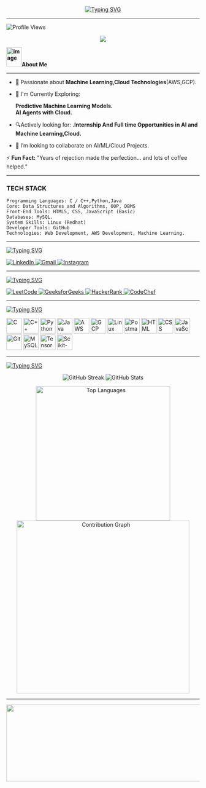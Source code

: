 <p align="center">
<a href="https://git.io/typing-svg"><img src="https://readme-typing-svg.demolab.com?font=Fira+Code&weight=700&size=23&pause=1000&color=F737CB&width=435&lines=Welcome+to+my+Github+Profile!;I'm+Madhurya+Veera.;I'm+a+cloud+Enthusiastic." alt="Typing SVG" /></a>
</p>

---
![Profile Views](https://komarev.com/ghpvc/?username=madhurya-veera&label=Profile%20Views&color=0e75b6&style=flat)

<p align="center">
  <a href="https://github.com/ryo-ma/github-profile-trophy">
    <img src="https://github-profile-trophy.vercel.app/?username=MadhuryaVeera&theme=tokyonight&title=Stars,Commits,PullRequest,Issues,Followers,Repositories,MultiLanguage" />
  </a>
</p>


**<img width="40" height="50" alt="image" src="https://github.com/user-attachments/assets/147100a1-6522-4848-bd21-4eed26d69407" />About Me**




---
- 🚀 Passionate about **Machine Learning,Cloud Technologies**(AWS,GCP).
- 🎯 I'm Currently Exploring:<br>
              
  **Predictive Machine Learning Models.**
      <br>
      **AI Agents with Cloud.**
              
- 🔍Actively looking for:
          **.Internship And Full time Opportunities  in AI and Machine Learning,Cloud.**
  
- 👯 I’m looking to collaborate on AI/ML/Cloud Projects.
  
⚡ **Fun Fact:** "Years of rejection made the perfection… and lots of coffee helped.”

---

### TECH STACK
    Programming Languages: C / C++,Python,Java
    Core: Data Structures and Algorithms, OOP, DBMS
    Front-End Tools: HTML5, CSS, JavaScript (Basic)
    Databases: MySQL.
    System Skills: Linux (Redhat)
    Developer Tools: GitHub
    Technologies: Web Development, AWS Development, Machine Learning.

---
<a href="https://git.io/typing-svg"><img src="https://readme-typing-svg.demolab.com?font=Fira+Code&weight=700&size=23&pause=1000&color=BA53F7&width=435&lines=connect+with+me" alt="Typing SVG" /></a>
<p>
  <a href="https://www.linkedin.com/in/YOUR_LINKEDIN/" target="_blank">
    <img src="https://img.icons8.com/color/48/000000/linkedin.png" alt="LinkedIn"/>
  </a>
  <a href="mailto:YOUR_EMAIL" target="_blank">
    <img src="https://img.icons8.com/color/48/000000/gmail.png" alt="Gmail"/>
  </a>
  <a href="https://www.instagram.com/YOUR_INSTAGRAM/" target="_blank">
    <img src="https://img.icons8.com/fluency/48/000000/instagram-new.png" alt="Instagram"/>
  </a>
</p>

---


<a href="https://git.io/typing-svg"><img src="https://readme-typing-svg.demolab.com?font=Fira+Code&weight=700&size=23&pause=1000&color=BA53F7&width=435&lines=Coding+Profiles" alt="Typing SVG" /></a>
<p>
  <a href="https://leetcode.com/u/MadhuryaVeera/" target="_blank">
    <img src="https://img.icons8.com/external-tal-revivo-shadow-tal-revivo/48/null/external-level-up-your-coding-skills-and-quickly-land-a-job-logo-shadow-tal-revivo.png" alt="LeetCode"/>
  </a>
  <a href="https://www.geeksforgeeks.org/user/madhurya3112/" target="_blank">
    <img src="https://img.icons8.com/color/48/000000/GeeksforGeeks.png" alt="GeeksforGeeks"/>
  </a>
  <a href="https://www.hackerrank.com/profile/22P31A0538" target="_blank">
    <img src="https://img.icons8.com/external-tal-revivo-shadow-tal-revivo/48/null/external-hackerrank-is-a-technology-company-that-focuses-on-competitive-programming-logo-shadow-tal-revivo.png" alt="HackerRank"/>
  </a>
  <a href="https://www.codechef.com/users/madhurya3112" target="_blank">
    <img src="https://img.icons8.com/color/48/000000/codechef.png" alt="CodeChef"/>
  </a>
</p>

---
<a href="https://git.io/typing-svg"><img src="https://readme-typing-svg.demolab.com?font=Fira+Code&weight=700&size=23&pause=1000&color=BA53F7&width=435&lines=Languages+And+Tools" alt="Typing SVG" /></a>
<p>
  <!-- Programming Languages -->
  <img src="https://cdn.jsdelivr.net/gh/devicons/devicon/icons/c/c-original.svg" alt="C" width="40" height="40"/>
  <img src="https://cdn.jsdelivr.net/gh/devicons/devicon/icons/cplusplus/cplusplus-original.svg" alt="C++" width="40" height="40"/>
  <img src="https://cdn.jsdelivr.net/gh/devicons/devicon/icons/python/python-original.svg" alt="Python" width="40" height="40"/>
  <img src="https://cdn.jsdelivr.net/gh/devicons/devicon/icons/java/java-original.svg" alt="Java" width="40" height="40"/>
  
  <!-- Cloud Platforms -->
  <img src="https://upload.wikimedia.org/wikipedia/commons/9/93/Amazon_Web_Services_Logo.svg" alt="AWS" width="40"/>
  <img src="https://cdn.jsdelivr.net/gh/devicons/devicon/icons/googlecloud/googlecloud-original.svg" alt="GCP" width="40" height="40"/>

  <!-- OS & Tools -->
  <img src="https://cdn.jsdelivr.net/gh/devicons/devicon/icons/linux/linux-original.svg" alt="Linux" width="40" height="40"/>
  <img src="https://www.vectorlogo.zone/logos/getpostman/getpostman-icon.svg" alt="Postman" width="40" height="40"/>
  
  <!-- Web Development -->
  <img src="https://cdn.jsdelivr.net/gh/devicons/devicon/icons/html5/html5-original.svg" alt="HTML" width="40" height="40"/>
  <img src="https://cdn.jsdelivr.net/gh/devicons/devicon/icons/css3/css3-original.svg" alt="CSS" width="40" height="40"/>
  <img src="https://cdn.jsdelivr.net/gh/devicons/devicon/icons/javascript/javascript-original.svg" alt="JavaScript" width="40" height="40"/>
  
  <!-- Version Control & Databases -->
  <img src="https://cdn.jsdelivr.net/gh/devicons/devicon/icons/git/git-original.svg" alt="Git" width="40" height="40"/>
  <img src="https://cdn.jsdelivr.net/gh/devicons/devicon/icons/mysql/mysql-original.svg" alt="MySQL" width="40" height="40"/>
  
  <!-- Machine Learning Libraries -->
  <img src="https://upload.wikimedia.org/wikipedia/commons/2/2d/Tensorflow_logo.svg" alt="TensorFlow" width="40" height="40"/>
  <img src="https://upload.wikimedia.org/wikipedia/commons/0/05/Scikit_learn_logo_small.svg" alt="Scikit-learn" width="40" height="40"/>
</p>

---
<a href="https://git.io/typing-svg"><img src="https://readme-typing-svg.demolab.com?font=Fira+Code&weight=700&size=23&pause=1000&color=109E14&width=435&lines=GitHub+Statistics" alt="Typing SVG" /></a>
<p align="center">
  <img src="https://github-readme-streak-stats.herokuapp.com/?user=MadhuryaVeera&theme=radical" alt="GitHub Streak" />
  <img src="https://github-readme-stats.vercel.app/api?username=MadhuryaVeera&show_icons=true&theme=radical" alt="GitHub Stats" />
</p>
<p align="center">
  <img src="https://github-readme-stats.vercel.app/api/top-langs/?username=MadhuryaVeera&layout=compact&theme=tokyonight" alt="Top Languages" width="350" />
  <img src="https://github-readme-activity-graph.vercel.app/graph?username=MadhuryaVeera&theme=tokyo-night&hide_border=true" alt="Contribution Graph" width="450" />
</p>

---








<img src="https://user-images.githubusercontent.com/74038190/212284158-e840e285-664b-44d7-b79b-e264b5e54825.gif" width="1000" height="200">

